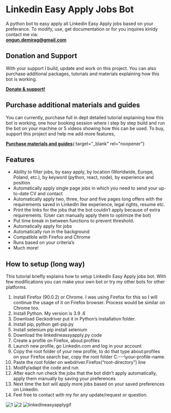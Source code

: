 # Linkedin Easy Apply Jobs Bot

A python bot to easy apply all Linkedin Easy Apply jobs based on your preferance.
To modify, use, get documentation or for you inquires kinldy contact me via: <br>
**ongun.demirag@gmail.com**

## Donation and Support

With your support I build, update and work on this project. You can also purchase additional packages, tutorials and materials explaining how this bot is working. <br>

<a href="https://commerce.coinbase.com/checkout/923b8005-792f-4874-9a14-2992d0b30685" target="\_blank" rel="noopener"><b>Donate & support!</b></a>

## Purchase additional materials and guides

You can currently, purchase full in dept detailed tutorial explaining how this bot is working, one hour booking session where i step by step build and run the bot on your machine or 5 videos
showing how this can be used. To buy, support this project and help me add more features,

[**Purchase materials and guides**](https://commerce.coinbase.com/point-of-sale){:target="\_blank" rel="noopener"}

## Features

- Ability to filter jobs, by easy apply, by location (Worldwide, Europe, Poland, etc.), by keyword (python, react, node), by experience and position
- Automatically apply single page jobs in which you need to send your up-to-date CV and contact
- Automatically apply two, three, four and five pages long offers with the requirements saved in LinkedIn like experience, legal rights, resume etc.
- Print the links for the jobs that the bot couldn’t apply because of extra requirements. (User can manually apply them to optimize the bot)
- Put time break in between functions to prevent threshold.
- Automatically apply for jobs
- Automatically run in the background
- Compatible with Firefox and Chrome
- Runs based on your criteria’s
- Much more!

## How to setup (long way)

This tutorial briefly explains how to setup LinkedIn Easy Apply jobs bot. With few modifications you can make your own bot or try my other bots for other platforms.

1. Install Firefox (90.0.2) or Chrome. I was using Firefox for this so I will continue the usage of it on Firefox browser. Process would be similar on Chrome too.
2. Install Python. My version is 3.9 .6
3. Download Geckodriver put it in Python’s installation folder.
4. Install pip, python get-pip.py
5. Install selenium pip install selenium
6. Download the linkedineassyapply.py code
7. Create a profile on Firefox, about:profiles
8. Launch new profile, go Linkedin.com and log in your account
9. Copy the root folder of your new profile, to do that type about:profiles on your Firefox search bar, copy the root folder C:\---\your-profile-name.
10. Paste the root folder on webdriver.Firefox(“root-directory”) line
11. Modify/adapt the code and run
12. After each run check the jobs that the bot didn’t apply automatically, apply them manually by saving your preferences
13. Next time the bot will apply more jobs based on your saved preferences on Linkedin.
14. Feel free to contact with my for any update/request or question.

![1](https://user-images.githubusercontent.com/34207598/128695723-2af373a6-3fbb-4dcc-9bba-24af57f17ee9.png)
![2](https://user-images.githubusercontent.com/34207598/128695725-5250cc6d-72e7-4a79-b060-8decfb9be54a.png)
![linkedineasyapplygif](https://user-images.githubusercontent.com/34207598/128695728-6efcb457-0f75-42e2-987a-f7a0c239a235.gif)
